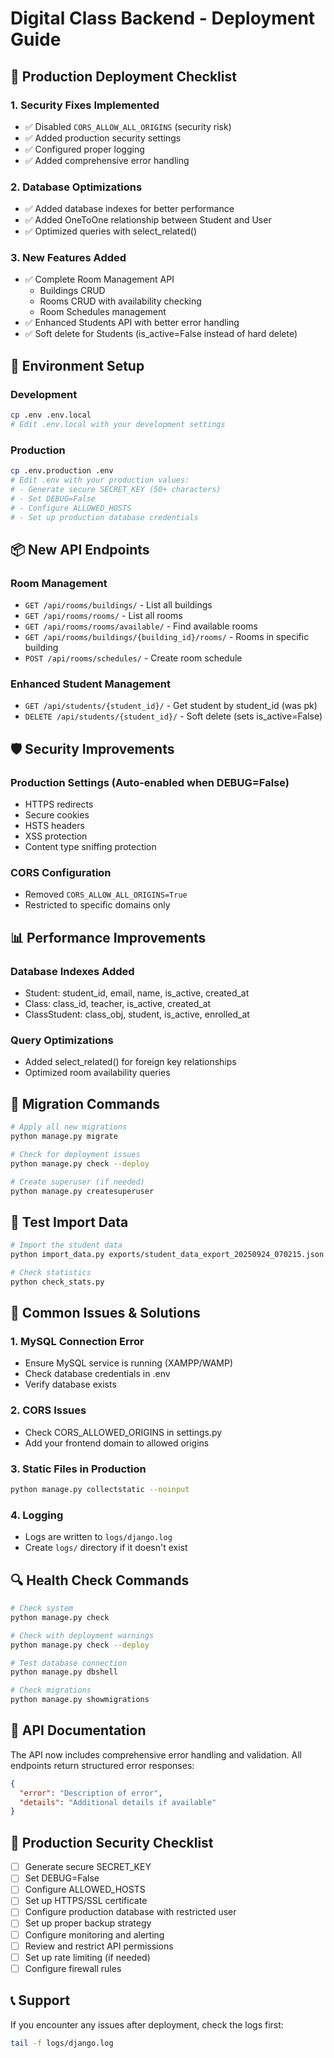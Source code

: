 # Digital Class Backend - Deployment Guide

## 🚀 Production Deployment Checklist

### 1. Security Fixes Implemented
- ✅ Disabled `CORS_ALLOW_ALL_ORIGINS` (security risk)
- ✅ Added production security settings
- ✅ Configured proper logging
- ✅ Added comprehensive error handling

### 2. Database Optimizations
- ✅ Added database indexes for better performance
- ✅ Added OneToOne relationship between Student and User
- ✅ Optimized queries with select_related()

### 3. New Features Added
- ✅ Complete Room Management API
  - Buildings CRUD
  - Rooms CRUD with availability checking
  - Room Schedules management
- ✅ Enhanced Students API with better error handling
- ✅ Soft delete for Students (is_active=False instead of hard delete)

## 🔧 Environment Setup

### Development
```bash
cp .env .env.local
# Edit .env.local with your development settings
```

### Production
```bash
cp .env.production .env
# Edit .env with your production values:
# - Generate secure SECRET_KEY (50+ characters)
# - Set DEBUG=False
# - Configure ALLOWED_HOSTS
# - Set up production database credentials
```

## 📦 New API Endpoints

### Room Management
- `GET /api/rooms/buildings/` - List all buildings
- `GET /api/rooms/rooms/` - List all rooms
- `GET /api/rooms/rooms/available/` - Find available rooms
- `GET /api/rooms/buildings/{building_id}/rooms/` - Rooms in specific building
- `POST /api/rooms/schedules/` - Create room schedule

### Enhanced Student Management
- `GET /api/students/{student_id}/` - Get student by student_id (was pk)
- `DELETE /api/students/{student_id}/` - Soft delete (sets is_active=False)

## 🛡️ Security Improvements

### Production Settings (Auto-enabled when DEBUG=False)
- HTTPS redirects
- Secure cookies
- HSTS headers
- XSS protection
- Content type sniffing protection

### CORS Configuration
- Removed `CORS_ALLOW_ALL_ORIGINS=True`
- Restricted to specific domains only

## 📊 Performance Improvements

### Database Indexes Added
- Student: student_id, email, name, is_active, created_at
- Class: class_id, teacher, is_active, created_at
- ClassStudent: class_obj, student, is_active, enrolled_at

### Query Optimizations
- Added select_related() for foreign key relationships
- Optimized room availability queries

## 🔄 Migration Commands

```bash
# Apply all new migrations
python manage.py migrate

# Check for deployment issues
python manage.py check --deploy

# Create superuser (if needed)
python manage.py createsuperuser
```

## 🧪 Test Import Data

```bash
# Import the student data
python import_data.py exports/student_data_export_20250924_070215.json

# Check statistics
python check_stats.py
```

## 🐛 Common Issues & Solutions

### 1. MySQL Connection Error
- Ensure MySQL service is running (XAMPP/WAMP)
- Check database credentials in .env
- Verify database exists

### 2. CORS Issues
- Check CORS_ALLOWED_ORIGINS in settings.py
- Add your frontend domain to allowed origins

### 3. Static Files in Production
```bash
python manage.py collectstatic --noinput
```

### 4. Logging
- Logs are written to `logs/django.log`
- Create `logs/` directory if it doesn't exist

## 🔍 Health Check Commands

```bash
# Check system
python manage.py check

# Check with deployment warnings
python manage.py check --deploy

# Test database connection
python manage.py dbshell

# Check migrations
python manage.py showmigrations
```

## 📝 API Documentation

The API now includes comprehensive error handling and validation. All endpoints return structured error responses:

```json
{
  "error": "Description of error",
  "details": "Additional details if available"
}
```

## 🔐 Production Security Checklist

- [ ] Generate secure SECRET_KEY
- [ ] Set DEBUG=False
- [ ] Configure ALLOWED_HOSTS
- [ ] Set up HTTPS/SSL certificate
- [ ] Configure production database with restricted user
- [ ] Set up proper backup strategy
- [ ] Configure monitoring and alerting
- [ ] Review and restrict API permissions
- [ ] Set up rate limiting (if needed)
- [ ] Configure firewall rules

## 📞 Support

If you encounter any issues after deployment, check the logs first:
```bash
tail -f logs/django.log
```